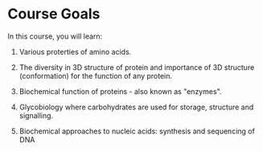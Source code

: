 # Course Goals

In this course, you will learn:

1. Various proterties of amino acids.

2. The diversity in 3D structure of protein and importance of 3D structure (conformation) for the function of any protein.

3. Biochemical function of proteins - also known as "enzymes".

4. Glycobiology where carbohydrates are used for storage, structure and signalling.

5. Biochemical approaches to nucleic acids: synthesis and sequencing of DNA
